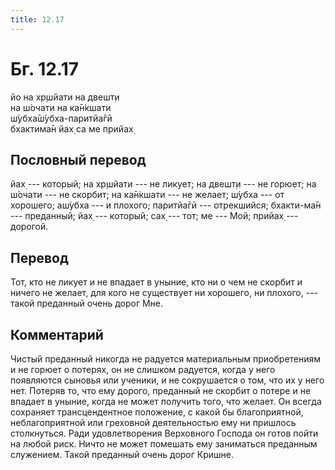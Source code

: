 ```yaml
---
title: 12.17
---
```


# Бг. 12.17
йо на хр̣шйати на двешт̣и<br/>
на ш́очати на ка̄н̇кшати<br/>
ш́убха̄ш́убха-паритйа̄гӣ<br/>
бхактима̄н йах̣ са ме прийах̣
## Пословный перевод

йах̣ --- который; на хр̣шйати --- не ликует; на двешт̣и --- не горюет; на
ш́очати --- не скорбит; на ка̄н̇кшати --- не желает; ш́убха --- от хорошего;
аш́убха --- и плохого; паритйа̄гӣ --- отрекшийся; бхакти-ма̄н ---
преданный; йах̣ --- который; сах̣ --- тот; ме --- Мой; прийах̣ --- дорогой.

## Перевод

Тот, кто не ликует и не впадает в уныние, кто ни о чем не скорбит и
ничего не желает, для кого не существует ни хорошего, ни плохого, ---
такой преданный очень дорог Мне.

## Комментарий

Чистый преданный никогда не радуется материальным приобретениям и не
горюет о потерях, он не слишком радуется, когда у него появляются
сыновья или ученики, и не сокрушается о том, что их у него нет. Потеряв
то, что ему дорого, преданный не скорбит о потере и не впадает в уныние,
когда не может получить того, что желает. Он всегда сохраняет
трансцендентное положение, с какой бы благоприятной, неблагоприятной или
греховной деятельностью ему ни пришлось столкнуться. Ради удовлетворения
Верховного Господа он готов пойти на любой риск. Ничто не может помешать
ему заниматься преданным служением. Такой преданный очень дорог Кришне.

